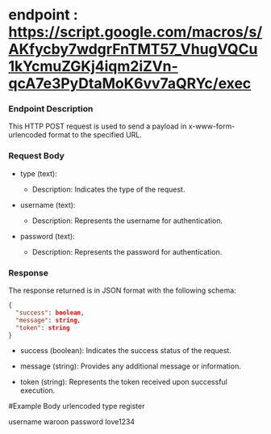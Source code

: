 # endpoint : https://script.google.com/macros/s/AKfycby7wdgrFnTMT57_VhugVQCu1kYcmuZGKj4iqm2iZVn-qcA7e3PyDtaMoK6vv7aQRYc/exec

### Endpoint Description

This HTTP POST request is used to send a payload in x-www-form-urlencoded format to the specified URL.

### Request Body

- type (text):
    
    - Description: Indicates the type of the request.
        
- username (text):
    
    - Description: Represents the username for authentication.
        
- password (text):
    
    - Description: Represents the password for authentication.
        

### Response

The response returned is in JSON format with the following schema:

``` json
{
  "success": boolean,
  "message": string,
  "token": string
}

 ```

- success (boolean): Indicates the success status of the request.
    
- message (string): Provides any additional message or information.
    
- token (string): Represents the token received upon successful execution.

#Example
Body urlencoded
type register

username waroon
password love1234

